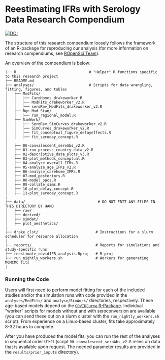 # Reestimating IFRs with Serology Data Research Compendium 
[![DOI](https://zenodo.org/badge/267118325.svg)](https://zenodo.org/badge/latestdoi/267118325)

The structure of this research compendium loosely follows the framework of an R-package for reproducing our analysis (for more information on research compendiums, see [ROpenSci Team](https://github.com/ropensci/rrrpkg)).  

An overview of the compendium is below: 
```
├── R                                 # "Helper" R functions specific to this research project 
├── README.md
├── analyses/                         # Scripts for data wrangling, fitting, figures, and tables
│   ├── ModFits/
│   │   ├── CareHomes_drakeworker.R
│   │   ├── ModFits_drakeworker_v2.R
│   │   ├── seroRev_ModFits_drakeworker_v2.R
│   ├── Rgn_Mod_Stan/
│   │   ├── run_regional_model.R
│   ├── SimWork/
│   │   ├── SeroRev_SimCurves_drakeworker_v2.R
│   │   ├── SimCurves_drakeworker_v2.R
│   │   ├── fit_conceptual_figure_delayeffects.R
│   │   ├── fit_seroday_concept.R
|
│   ├── 00-convalescent_seroAbs_v2.R
│   ├── 01-run_process_country_data_v2.R
│   ├── 02-descriptive_data_plots_v3.R
│   ├── 03-plot_methods_conceptual.R
│   ├── 04-analyze_overall_IFRs.R
│   ├── 05-analyze_age_IFRs_v2.R
│   ├── 06-analyze_carehome_IFRs.R
│   ├── 07-mod_posteriors.R
│   ├── 08-model_ppcs.R
│   ├── 09-collate_sims.R
│   ├── 10-plot_delay_concept.R
│   ├── 11-plot_seroday_concept.R
|
├── data/                                 # DO NOT EDIT ANY FILES IN THIS DIRECTORY BY HAND
│   ├── raw/
│   ├── derived/
│   ├── simdat/
│   ├── plot_aesthetics/
|
├── drake_clst/                          # Instructions for a slurm scheduler for resource allocation
|
├── reports/                             # Reports for simulations and study-specific runs                    
├── reestimate_covidIFR_analysis.Rproj   # R-proj
├── run_nightly_workers.sh               # Workers for generating MCMCMC fits
|                              
```

### Running the Code
Users will first need to perform model fitting for each of the included studies and/or the simulation runs with code provided in the `analyses/ModFits/` and `analyse/SimWork/` directories, respectively. These age-based models depend on the [`COVIDCurve` R-Package](https://github.com/mrc-ide/COVIDCurve). Individual "worker" scripts for models without and with seroconversion are available (you can send these out on a slurm cluster with the `run_nightly_workers.sh` script). From experience on a Linux-based cluster, fits take approximately 8-32 hours to complete. 
  
  
After you have produced the model fits, you can run the rest of the analyses in sequential order 01-11 (script `00-convalescent_seroAbs_v2.R` relies on data that is available upon request. The needed parameter results are provided in the `results/prior_inputs` directory). 


